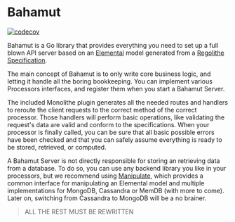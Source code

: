# Bahamut

[![codecov](https://codecov.io/gh/aporeto-inc/bahamut/branch/master/graph/badge.svg?token=gMtfEkiWUa)](https://codecov.io/gh/aporeto-inc/bahamut)

Bahamut is a Go library that provides everything you need to set up a full blown API server based on an [Elemental](https://go.aporeto.io/elemental) model generated from a [Regolithe Specification](https://go.aporeto.io/regolithe).

The main concept of Bahamut is to only write core business logic, and letting it handle all the boring bookkeeping. You can implement various Processors interfaces, and register them when you start a Bahamut Server.

The included Monolithe plugin generates all the needed routes and handlers to reroute the client requests to the correct method of the correct processor. Those handlers will perform basic operations, like validating the request's data are valid and conform to the specifications. When your processor is finally called, you can be sure that all basic possible errors have been checked and that you can safely assume everything is ready to be stored, retrieved, or computed.

A Bahamut Server is not directly responsible for storing an retrieving data from a database. To do so, you can use any backend library you like in your processors, but we recommend using [Manipulate](https://go.aporeto.io/manipulate), which provides a common interface for manipulating an Elemental model and multiple implementations for MongoDB, Cassandra or MemDB (with more to come). Later on, switching from Cassandra to MongoDB will be a no brainer.

> ALL THE REST MUST BE REWRITTEN

